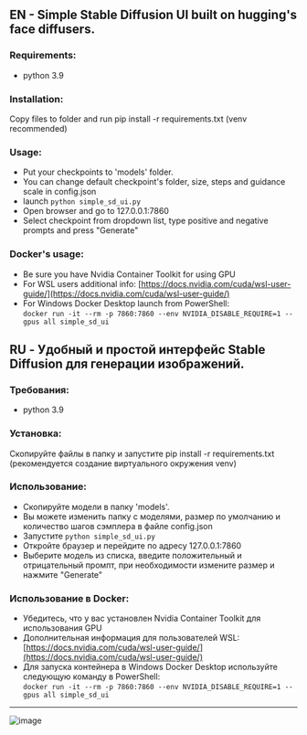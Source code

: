 ## EN - Simple Stable Diffusion UI built on hugging's face diffusers.
### Requirements:
- python 3.9
### Installation:
Copy files to folder and run pip install -r requirements.txt (venv recommended)

### Usage:
- Put your checkpoints to 'models' folder.
- You can change default checkpoint's folder, size, steps and guidance scale in config.json
- launch `python simple_sd_ui.py`
- Open browser and go to 127.0.0.1:7860
- Select checkpoint from dropdown list, type positive and negative prompts and press "Generate"

### Docker's usage:
- Be sure you have Nvidia Container Toolkit for using GPU
- For WSL users additional info:
[https://docs.nvidia.com/cuda/wsl-user-guide/](https://docs.nvidia.com/cuda/wsl-user-guide/)
- For Windows Docker Desktop launch from PowerShell:\
``docker run -it --rm -p 7860:7860 --env NVIDIA_DISABLE_REQUIRE=1 --gpus all simple_sd_ui``



## RU - Удобный и простой интерфейс Stable Diffusion для генерации изображений.
### Требования:
- python 3.9
### Установка:
Скопируйте файлы в папку и запустите pip install -r requirements.txt (рекомендуется создание виртуального окружения venv)

### Использование:
- Скопируйте модели в папку 'models'.
- Вы можете изменить папку с моделями, размер по умолчанию и количество шагов сэмплера в файле config.json
- Запустите `python simple_sd_ui.py`
- Откройте браузер и перейдите по адресу 127.0.0.1:7860
- Выберите модель из списка, введите положительный и отрицательный промпт, при необходимости измените размер и нажмите "Generate"

### Использование в Docker:
- Убедитесь, что у вас установлен Nvidia Container Toolkit для использования GPU
- Дополнительная информация для пользователей WSL:
[https://docs.nvidia.com/cuda/wsl-user-guide/](https://docs.nvidia.com/cuda/wsl-user-guide/)
- Для запуска контейнера в Windows Docker Desktop используйте следующую команду в PowerShell:\
``docker run -it --rm -p 7860:7860 --env NVIDIA_DISABLE_REQUIRE=1 --gpus all simple_sd_ui``

---
![image](https://github.com/wasidy/simple_sd_ui/assets/122546017/8f99a939-e36a-4a40-a32e-d4ecece5f3a8)
